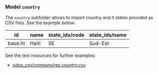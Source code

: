 ### Model `country`

The `country` subfolder allows to import country and it states provided as CSV files. See the example below:

| id | name | state_ids/code | state_ids/name
| - | - | - | - |
| base.ht | Haiti | SE | Sud-Est


See the test resources for further examples:
- [odoo_csv/company/res.country.csv](../odoo_initializer/tests/resources/odoo_csv/country/res.country.csv)
